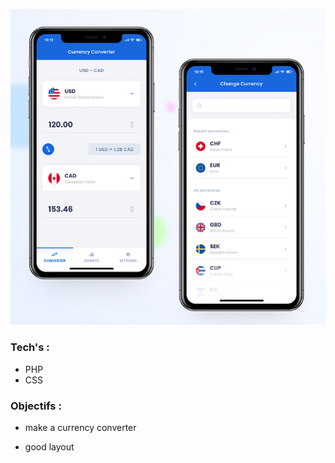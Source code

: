 ![my dribble](image.png)

### Tech's :

- PHP
- CSS

### Objectifs :

- make a currency converter

- good layout

